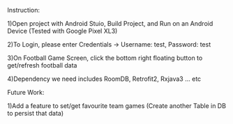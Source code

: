 Instruction:

1)Open project with Android Stuio, Build Project, and Run on an Android Device
(Tested with Google Pixel XL3)

2)To Login, please enter Credentials -> Username: test, Password: test

3)On Football Game Screen, click the bottom right floating button to get/refresh football data

4)Dependency we need includes RoomDB, Retrofit2, Rxjava3 ... etc

Future Work:

1)Add a feature to set/get favourite team games (Create another Table in DB to persist that data)
